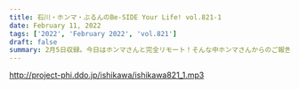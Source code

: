```yaml
---
title: 石川・ホンマ・ぶるんのBe-SIDE Your Life! vol.821-1
date: February 11, 2022
tags: ['2022', 'February 2022', 'vol.821']
draft: false
summary: 2月5日収録。今日はホンマさんと完全リモート！そんな中ホンマさんからのご報告が…
---
```


http://project-phi.ddo.jp/ishikawa/ishikawa821_1.mp3